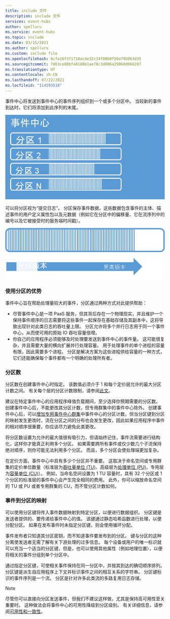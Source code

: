 ```yaml
---
title: include 文件
description: include 文件
services: event-hubs
author: spelluru
ms.service: event-hubs
ms.topic: include
ms.date: 03/15/2021
ms.author: spelluru
ms.custom: include file
ms.openlocfilehash: 8cfe26f3f1718acde32c34f00b0f50a79b963d35
ms.sourcegitcommit: 7d63ce88bfe8188b1ae70c3d006a29068d066287
ms.translationtype: HT
ms.contentlocale: zh-CN
ms.lasthandoff: 07/22/2021
ms.locfileid: "114593518"
---
```

事件中心将发送到事件中心的事件序列组织到一个或多个分区中。 当较新的事件到达时，它们将添加到此序列的末尾。 

![事件中心](./media/event-hubs-partitions/multiple-partitions.png)

可以将分区视为“提交日志”。 分区保存事件数据，这些数据包含事件的主体、描述事件的用户定义属性包以及元数据（例如它在分区中的偏移量、它在流序列中的编号以及它被接受时的服务端时间戳）。

![显示从旧到新的事件序列的示意图。](./media/event-hubs-partitions/partition.png)

### <a name="advantages-of-using-partitions"></a>使用分区的优势
事件中心旨在帮助处理量较大的事件，分区通过两种方式对此提供帮助：

- 尽管事件中心是一项 PaaS 服务，但其背后存在一个物理现实，并且维护一个保持事件顺序的日志需要将这些事件一起保存在基础存储及其副本中，这将导致出现针对此类日志的吞吐量上限。 分区允许将多个并行日志用于同一个事件中心，从而使可用的原始 IO 吞吐容量倍增。
- 你自己的应用程序必须能够及时处理要发送到事件中心的事件量。 这可能很复杂，并且需要大量的横向扩展并行处理容量。 用于处理事件的单个进程的容量有限，因此需要多个进程。 分区是解决方案为这些进程供给容量的一种方式，它们还能确保每个事件都有一个明确的处理所有者。 

### <a name="number-of-partitions"></a>分区数
分区数在创建事件中心时指定。 该数值必须介于 1 和每个定价层允许的最大分区计数之间。 有关每个层的分区计数限制，请参阅[此文](../event-hubs-quotas.md#basic-vs-standard-vs-premium-vs-dedicated-tiers)。 

建议在特定事件中心的应用程序峰值负载期间，至少选择你预期需要的分区数。 创建事件中心后，不能更改其分区计数，但专用群集中的事件中心除外。 创建事件中心后，可以[增加](../dynamically-add-partitions.md)[专用事件中心群集](../event-hubs-dedicated-overview.md)中事件中心的分区计数，但当分区键到分区的映射发生更改时，流在分区之间的分布也会发生更改，因此如果应用程序中事件的相对顺序很重要，你应该尽力避免此类更改。

将分区数设置为允许的最大值很有吸引力，但请始终记住，事件流需要进行结构化，这样你才能真正利用多个分区。 如果需要跨所有事件或仅少数几个子流保持绝对顺序，则你可能无法利用多个分区。 而且，多个分区会使处理端更加复杂。 

在定价方面，事件中心中具有多少个分区并不重要。 这取决于命名空间或专用群集的定价单位数量（标准层为[吞吐量单位 (TU)](../event-hubs-scalability.md#throughput-units)、高级层为[处理单位 (PU)](../event-hubs-scalability.md#processing-units)、专用层为[容量单位 (CU)](../event-hubs-dedicated-overview.md)）。 例如，当命名空间设置为 1 TU 容量时，具有 32 个分区或 1 个分区的标准层的事件中心会产生完全相同的费用。 此外，你可以缩放命名空间的 TU 或 PU 或者专用群集的 CU，而不管分区计数如何。 

### <a name="mapping-of-events-to-partitions"></a>事件到分区的映射
可以使用分区键将传入事件数据映射到特定分区，以便进行数据组织。 分区键是发送者提供的、要传递给事件中心的值。 该键通过静态哈希函数进行处理，以便分配分区。 如果在发布事件时未指定分区键，则会使用循环分配。

事件发布者只知道其分区密钥，而不知道事件要发布到的分区。 键与分区的这种分离使发送者无需了解有关下游处理的过多信息。 每个设备或用户的唯一标识就可以充当一个适当的分区键，但是，也可以使用其他属性（例如地理位置），以便将相关的事件分组到单个分区中。

通过指定分区键，可使相关事件保持在同一分区中，并按其到达的确切顺序排列。 分区键是派生自应用程序上下文并标识事件之间的相互关系的字符串。 分区键标识的事件序列是一个流。 分区是针对许多此类流的多路复用日志存储。 

> [!NOTE]
> 尽管你可以直接向分区发送事件，但我们不建议这样做，尤其是保持高可用性至关重要时。 这种做法会将事件中心的可用性降级到分区级别。 有关详细信息，请参阅[可用性和一致性](../event-hubs-availability-and-consistency.md)。

